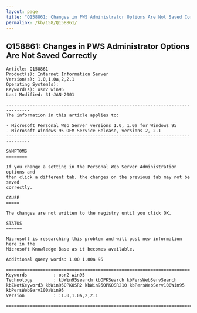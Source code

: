 ```yaml
---
layout: page
title: "Q158861: Changes in PWS Administrator Options Are Not Saved Correctly"
permalink: /kb/158/Q158861/
---
```


## Q158861: Changes in PWS Administrator Options Are Not Saved Correctly

	Article: Q158861
	Product(s): Internet Information Server
	Version(s): 1.0,1.0a,2,2.1
	Operating System(s): 
	Keyword(s): osr2 win95
	Last Modified: 31-JAN-2001
	
	-------------------------------------------------------------------------------
	The information in this article applies to:
	
	- Microsoft Personal Web Server versions 1.0, 1.0a for Windows 95 
	- Microsoft Windows 95 OEM Service Release, versions 2, 2.1 
	-------------------------------------------------------------------------------
	
	SYMPTOMS
	========
	
	If you change a setting in the Personal Web Server Administration options and
	then click a different tab, the changes on the previous tab may not be saved
	correctly.
	
	CAUSE
	=====
	
	The changes are not written to the registry until you click OK.
	
	STATUS
	======
	
	Microsoft is researching this problem and will post new information here in the
	Microsoft Knowledge Base as it becomes available.
	
	Additional query words: 1.00 1.00a 95
	
	======================================================================
	Keywords          : osr2 win95 
	Technology        : kbWin95search kbOPKSearch kbPersWebServSearch kbZNotKeyword3 kbWin95OPKOSR2 kbWin95OPKOSR210 kbPersWebServ100Win95 kbPersWebServ100aWin95
	Version           : :1.0,1.0a,2,2.1
	
	=============================================================================
	
